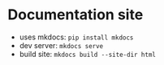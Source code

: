 # Documentation site

- uses mkdocs: ```pip install mkdocs```
- dev server: ```mkdocs serve```
- build site: ```mkdocs build --site-dir html```